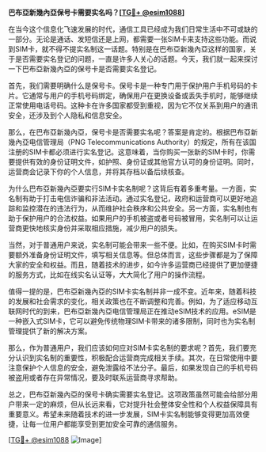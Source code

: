 **巴布亞新幾內亞保号卡需要实名吗？[[TG💪+ @esim1088](https://t.me/s/esim1088)]**

在当今这个信息化飞速发展的时代，通信工具已经成为我们日常生活中不可或缺的一部分。无论是通话、发短信还是上网，都需要一张SIM卡来支持这些功能。而说到SIM卡，就不得不提实名制这一话题。特别是在巴布亞新幾內亞这样的国家，关于是否需要实名登记的问题，一直是许多人关心的话题。今天，我们就一起来探讨一下巴布亞新幾內亞的保号卡是否需要实名登记。

首先，我们需要明确什么是保号卡。保号卡是一种专门用于保护用户手机号码的卡片。它通常与用户的手机号码绑定，确保用户在更换设备或丢失手机时，能够继续正常使用电话号码。这种卡在许多国家都受到重视，因为它不仅关系到用户的通讯安全，还涉及到个人隐私和信息安全。

那么，在巴布亞新幾內亞，保号卡是否需要实名呢？答案是肯定的。根据巴布亞新幾內亞电信管理局（PNG Telecommunications Authority）的规定，所有在该国注册的SIM卡都必须进行实名登记。这意味着，当你购买一张新的SIM卡时，你需要提供有效的身份证明文件，如护照、身份证或其他官方认可的身份证明。同时，运营商会记录下你的个人信息，并将其存档以备后续核查。

为什么巴布亞新幾內亞要实行SIM卡实名制呢？这背后有着多重考量。一方面，实名制有助于打击电信诈骗和非法活动。通过实名登记，政府和运营商可以更好地追踪和监控潜在的违法行为，从而维护社会秩序和公共安全。另一方面，实名制也有助于保护用户的合法权益。如果用户的手机被盗或者号码被冒用，实名制可以让运营商更快地核实身份并采取相应措施，减少用户的损失。

当然，对于普通用户来说，实名制可能会带来一些不便。比如，在购买SIM卡时需要额外准备身份证明文件，填写相关信息等。但总体而言，这些步骤都是为了保障大家的安全和权益。而且，随着技术的进步，如今许多运营商已经提供了更加便捷的服务方式，比如在线实名认证等，大大简化了用户的操作流程。

值得一提的是，巴布亞新幾內亞的SIM卡实名制并非一成不变。近年来，随着科技的发展和社会需求的变化，相关政策也在不断调整和完善。例如，为了适应移动互联网时代的到来，巴布亞新幾內亞电信管理局正在推动eSIM技术的应用。eSIM是一种嵌入式SIM卡，它可以避免传统物理SIM卡带来的诸多限制，同时也为实名制管理提供了新的解决方案。

那么，作为普通用户，我们应该如何应对SIM卡实名制的要求呢？首先，我们要充分认识到实名制的重要性，积极配合运营商完成相关手续。其次，在日常使用中要注意保护个人信息的安全，避免泄露给不法分子。最后，如果发现自己的手机号码被盗用或者存在异常情况，要及时联系运营商寻求帮助。

总之，巴布亞新幾內亞的保号卡确实需要实名登记。这项政策虽然可能会给部分用户带来一定的麻烦，但从长远来看，它对提升社会整体安全性和个人权益保障具有重要意义。希望未来随着技术的进一步发展，SIM卡实名制能够变得更加高效便捷，让每一位用户都能享受到更加安全可靠的通信服务。

[[TG💪+ @esim1088](https://t.me/s/esim1088) ![Image](https://i.postimg.cc/4NQfJmqS/Snipaste-2025-05-13-00-14-12.png)]
